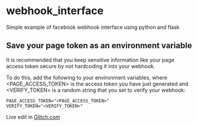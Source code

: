 # webhook_interface
Simple example of facebook webhook interface using python and flask

## Save your page token as an environment variable
It is recommended that you keep sensitive information like your page access token secure by not hardcoding it into your webhook.

To do this, add the following to your environment variables, where <PAGE_ACCESS_TOKEN> is the access token you have just generated and <VERIFY_TOKEN> is a random string that you set to verify your webhook:

<!-- .env -->
```
PAGE_ACCESS_TOKEN="<PAGE_ACCESS_TOKEN>"
VERIFY_TOKEN="<VERIFY_TOKEN>"
```
Live edit in [Glitch.com](https://glitch.com/edit/#!/gleaming-broadleaf-trouble)